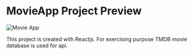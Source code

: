# MovieApp Project Preview

![Movie App](MovieApp.gif)

This project is created with Reactjs. For exercising purpose TMDB movie database is used for api.
